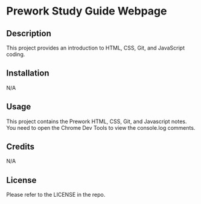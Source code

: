 # Prework Study Guide Webpage

## Description

This project provides an introduction to HTML, CSS, Git, and JavaScript coding.


## Installation

N/A

## Usage
This project contains the Prework HTML, CSS, Git, and Javascript notes. You need to open the Chrome Dev Tools to view the console.log comments.

## Credits

N/A

## License

Please refer to the LICENSE in the repo.